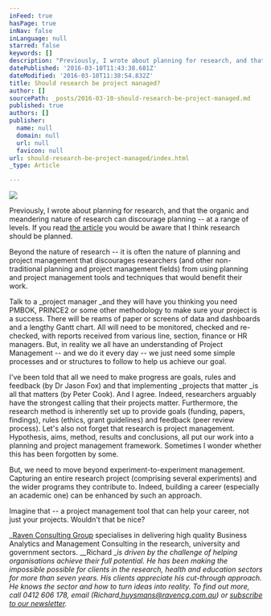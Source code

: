 ```yaml
---
inFeed: true
hasPage: true
inNav: false
inLanguage: null
starred: false
keywords: []
description: "Previously, I wrote about planning for research, and that the organic and meandering nature of research can discourage planning – at a range of levels. If you read\_the article\_you would be aware that I think research should be planned."
datePublished: '2016-03-10T11:43:38.681Z'
dateModified: '2016-03-10T11:38:54.832Z'
title: Should research be project managed?
author: []
sourcePath: _posts/2016-03-10-should-research-be-project-managed.md
published: true
authors: []
publisher:
  name: null
  domain: null
  url: null
  favicon: null
url: should-research-be-project-managed/index.html
_type: Article

---
```

![](https://s3-us-west-2.amazonaws.com/the-grid-img/p/5834455ef9ecb6528a4772906d5afe2da47ded54.jpg)

Previously, I wrote about planning for research, and that the organic and meandering nature of research can discourage planning -- at a range of levels. If you read [the article][0] you would be aware that I think research should be planned.

Beyond the nature of research -- it is often the nature of planning and project management that discourages researchers (and other non-traditional planning and project management fields) from using planning and project management tools and techniques that would benefit their work.

Talk to a _project manager _and they will have you thinking you need PMBOK, PRINCE2 or some other methodology to make sure your project is a success. There will be reams of paper or screens of data and dashboards and a lengthy Gantt chart. All will need to be monitored, checked and re-checked, with reports received from various line, section, finance or HR managers. But, in reality we all have an understanding of Project Management -- and we do it every day -- we just need some simple processes and or structures to follow to help us achieve our goal.

I've been told that all we need to make progress are goals, rules and feedback (by Dr Jason Fox) and that implementing _projects that matter _is all that matters (by Peter Cook). And I agree. Indeed, researchers arguably have the strongest calling that their projects matter. Furthermore, the research method is inherently set up to provide goals (funding, papers, findings), rules (ethics, grant guidelines) and feedback (peer review process). Let's also not forget that research is project management. Hypothesis, aims, method, results and conclusions, all put our work into a planning and project management framework. Sometimes I wonder whether this has been forgotten by some.

But, we need to move beyond experiment-to-experiment management. Capturing an entire research project (comprising several experiments) and the wider programs they contribute to. Indeed, building a career (especially an academic one) can be enhanced by such an approach.

Imagine that -- a project management tool that can help your career, not just your projects. Wouldn't that be nice?    

_[Raven Consulting Group][1] specialises in delivering high quality Business Analytics and Management Consulting in the research, university and government sectors. __Richard __is driven by the challenge of helping organisations achieve their full potential. He has been making the impossible possible for clients in the research, health and education sectors for more than seven years. His clients appreciate his cut-through approach. He knows the sector and how to turn ideas into reality. To find out more, call 0412 606 178, email ([][2]_Richard_[.huysmans@ravencg.com.au][2]) or [subscribe to our newsletter][3]._

[0]: http://www.ravencg.com.au/index.php/blog/105-let-s-not-plan
[1]: http://ravencg.com.au/
[2]: mailto:Richard.huysmans@ravencg.com.au
[3]: http://vbic.us7.list-manage1.com/subscribe?u=2cc4239758d763b87b7070e86&id=5606321d11